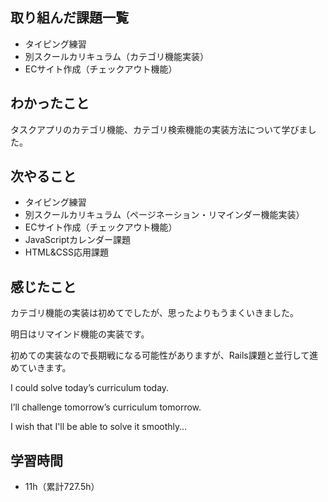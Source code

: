 ## 取り組んだ課題一覧
- タイピング練習
- 別スクールカリキュラム（カテゴリ機能実装）
- ECサイト作成（チェックアウト機能）
## わかったこと
タスクアプリのカテゴリ機能、カテゴリ検索機能の実装方法について学びました。
## 次やること
- タイピング練習
- 別スクールカリキュラム（ページネーション・リマインダー機能実装）
- ECサイト作成（チェックアウト機能）
- JavaScriptカレンダー課題
- HTML&CSS応用課題
## 感じたこと
カテゴリ機能の実装は初めてでしたが、思ったよりもうまくいきました。

明日はリマインド機能の実装です。

初めての実装なので長期戦になる可能性がありますが、Rails課題と並行して進めていきます。

I could solve today’s curriculum today.

I’ll challenge tomorrow’s curriculum tomorrow.

I wish that I'll be able to solve it smoothly…

## 学習時間
- 11h（累計727.5h）
